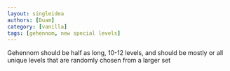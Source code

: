 ```yaml
---
layout: singleidea
authors: [Duam]
category: [vanilla]
tags: [gehennom, new special levels]
---
```

Gehennom should be half as long, 10-12 levels, and should be mostly or all unique levels that are randomly chosen from a larger set
